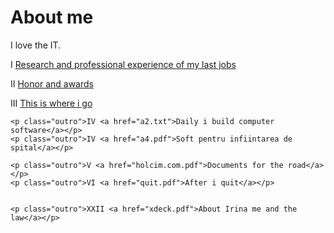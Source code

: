 <html>
 <head>
     <h1>About me</h1>
	I love the IT. 
	<p class="outro">I <a href="a.pdf">Research and professional experience of my last jobs</a></p>
	<p class="outro">II <a href="a1.pdf">Honor and awards</a></p>
	<p class="outro">III <a href="a2.pdf">This is where i go</a></p>

	<p class="outro">IV <a href="a2.txt">Daily i build computer software</a></p>
	<p class="outro">IV <a href="a4.pdf">Soft pentru infiintarea de spital</a></p>

	<p class="outro">V <a href="holcim.com.pdf">Documents for the road</a></p>	
	<p class="outro">VI <a href="quit.pdf">After i quit</a></p>	
	

	<p class="outro">XXII <a href="xdeck.pdf">About Irina me and the law</a></p>	
 </head>
</html>

